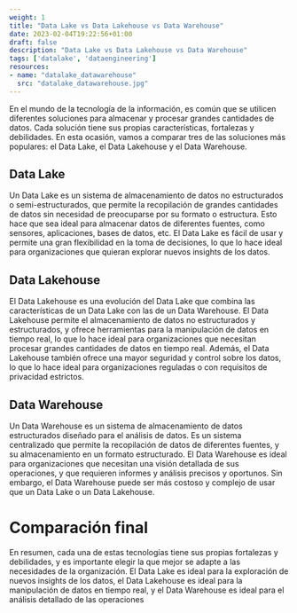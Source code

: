 ```yaml
---
weight: 1
title: "Data Lake vs Data Lakehouse vs Data Warehouse"
date: 2023-02-04T19:22:56+01:00
draft: false
description: "Data Lake vs Data Lakehouse vs Data Warehouse"
tags: ['datalake', 'dataengineering']
resources:
- name: "datalake_datawarehouse"
  src: "datalake_datawarehouse.jpg"
---
```


En el mundo de la tecnología de la información, es común que se utilicen diferentes soluciones para almacenar y procesar grandes cantidades de datos. Cada solución tiene sus propias características, fortalezas y debilidades. En esta ocasión, vamos a comparar tres de las soluciones más populares: el Data Lake, el Data Lakehouse y el Data Warehouse.

## Data Lake

Un Data Lake es un sistema de almacenamiento de datos no estructurados o semi-estructurados, que permite la recopilación de grandes cantidades de datos sin necesidad de preocuparse por su formato o estructura. Esto hace que sea ideal para almacenar datos de diferentes fuentes, como sensores, aplicaciones, bases de datos, etc. El Data Lake es fácil de usar y permite una gran flexibilidad en la toma de decisiones, lo que lo hace ideal para organizaciones que quieran explorar nuevos insights de los datos.

## Data Lakehouse

El Data Lakehouse es una evolución del Data Lake que combina las características de un Data Lake con las de un Data Warehouse. El Data Lakehouse permite el almacenamiento de datos no estructurados y estructurados, y ofrece herramientas para la manipulación de datos en tiempo real, lo que lo hace ideal para organizaciones que necesitan procesar grandes cantidades de datos en tiempo real. Además, el Data Lakehouse también ofrece una mayor seguridad y control sobre los datos, lo que lo hace ideal para organizaciones reguladas o con requisitos de privacidad estrictos.

## Data Warehouse

Un Data Warehouse es un sistema de almacenamiento de datos estructurados diseñado para el análisis de datos. Es un sistema centralizado que permite la recopilación de datos de diferentes fuentes, y su almacenamiento en un formato estructurado. El Data Warehouse es ideal para organizaciones que necesitan una visión detallada de sus operaciones, y que requieren informes y análisis precisos y oportunos. Sin embargo, el Data Warehouse puede ser más costoso y complejo de usar que un Data Lake o un Data Lakehouse.

# Comparación final

En resumen, cada una de estas tecnologías tiene sus propias fortalezas y debilidades, y es importante elegir la que mejor se adapte a las necesidades de la organización. El Data Lake es ideal para la exploración de nuevos insights de los datos, el Data Lakehouse es ideal para la manipulación de datos en tiempo real, y el Data Warehouse es ideal para el análisis detallado de las operaciones
